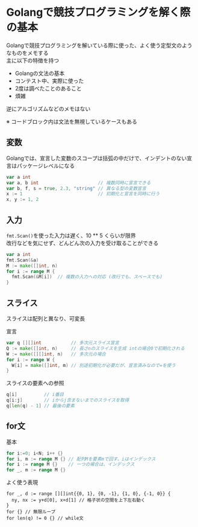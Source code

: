 # Golangで競技プログラミングを解く際の基本

Golangで競技プログラミングを解いている際に使った、よく使う定型文のようなものをメモする  
主に以下の特徴を持つ
- Golangの文法の基本
- コンテスト中、実際に使った
- 2度は調べたことのあること
- 煩雑

逆にアルゴリズムなどのメモはない

※ コードブロック内は文法を無視しているケースもある

## 変数

Golangでは、宣言した変数のスコープは括弧の中だけで、インデントのない宣言はパッケージレベルになる

```go
var a int
var a, b int                      // 複数同時に宣言できる
var b, f, s = true, 2.3, "string" // 異なる型の変数宣言
x := 1                            // 初期化と宣言を同時に行う
x, y := 1, 2
```

## 入力

`fmt.Scan()`を使った入力は遅く、10 ** 5 くらいが限界  
改行などを気にせず、どんどん次の入力を受け取ることができる

```go
var a int
fmt.Scan(&a)
M := make([]int, n)
for i := range M {
  fmt.Scan(&M[i])  // 複数の入力への対応 (改行でも、スペースでも)
}
```

## スライス

スライスは配列と異なり、可変長  

宣言

```go
var q [][]int           // 多次元スライス宣言
Q := make([]int, n)     // 長さnのスライスを生成 intの場合0で初期化される
W := make([][]int, n)   // 多次元の場合
for i := range W {
  W[i] = make([]int, m) // 別途初期化が必要だが、宣言済みなので=を使う
}
```

スライスの要素への参照

```go
q[i]          // i番目
q[i:j]        // iからj含まないまでのスライスを取得
q[len(q) - 1] // 最後の要素
```

## for文

基本

```go
for i:=0; i<N; i++ {}
for i, m := range M {} // 配列Mを要素mで回す、iはインデックス
for i := range M {}    // 一つの場合は、インデックス
for _, m := range M {}
```

よく使う表現

```
for _, d := range [][]int{{0, 1}, {0, -1}, {1, 0}, {-1, 0}} {
  ny, nx := y+d[0], x+d[1] // 格子状の空間を上下左右動く
}
for {} // 無限ループ
for len(q) != 0 {} // while文
```
